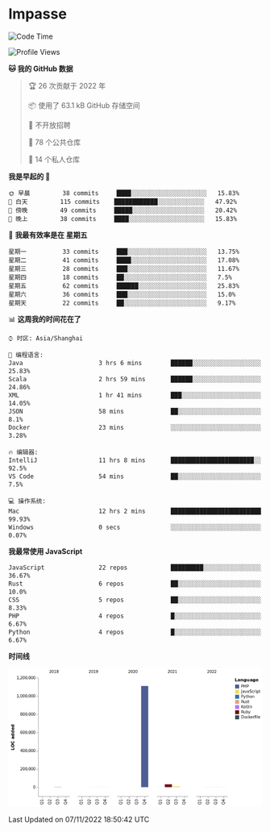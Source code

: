 # Impasse

<!--START_SECTION:waka-->
![Code Time](http://img.shields.io/badge/Code%20Time-1%2C611%20hrs%2040%20mins-blue)

![Profile Views](http://img.shields.io/badge/%E4%B8%AA%E4%BA%BA%E8%B5%84%E6%96%99%E8%A7%82%E7%9C%8B%E6%AC%A1%E6%95%B0-3-blue)

**🐱 我的 GitHub 数据** 

> 🏆 26 次贡献于 2022 年
 > 
> 📦  使用了 63.1 kB GitHub 存储空间 
 > 
> 🚫 不开放招聘
 > 
> 📜 78 个公共仓库 
 > 
> 🔑 14 个私人仓库  
 > 
**我是早起的 🐤** 

```text
🌞 早晨         38 commits     ████░░░░░░░░░░░░░░░░░░░░░   15.83% 
🌆 白天         115 commits    ████████████░░░░░░░░░░░░░   47.92% 
🌃 傍晚         49 commits     █████░░░░░░░░░░░░░░░░░░░░   20.42% 
🌙 晚上         38 commits     ████░░░░░░░░░░░░░░░░░░░░░   15.83%

```
📅 **我最有效率是在 星期五** 

```text
星期一          33 commits     ███░░░░░░░░░░░░░░░░░░░░░░   13.75% 
星期二          41 commits     ████░░░░░░░░░░░░░░░░░░░░░   17.08% 
星期三          28 commits     ███░░░░░░░░░░░░░░░░░░░░░░   11.67% 
星期四          18 commits     ██░░░░░░░░░░░░░░░░░░░░░░░   7.5% 
星期五          62 commits     ██████░░░░░░░░░░░░░░░░░░░   25.83% 
星期六          36 commits     ███░░░░░░░░░░░░░░░░░░░░░░   15.0% 
星期天          22 commits     ██░░░░░░░░░░░░░░░░░░░░░░░   9.17%

```


📊 **这周我的时间花在了** 

```text
⌚︎ 时区: Asia/Shanghai

💬 编程语言: 
Java                     3 hrs 6 mins        ██████░░░░░░░░░░░░░░░░░░░   25.83% 
Scala                    2 hrs 59 mins       ██████░░░░░░░░░░░░░░░░░░░   24.86% 
XML                      1 hr 41 mins        ███░░░░░░░░░░░░░░░░░░░░░░   14.05% 
JSON                     58 mins             ██░░░░░░░░░░░░░░░░░░░░░░░   8.1% 
Docker                   23 mins             ░░░░░░░░░░░░░░░░░░░░░░░░░   3.28%

🔥 编辑器: 
IntelliJ                 11 hrs 8 mins       ███████████████████████░░   92.5% 
VS Code                  54 mins             ██░░░░░░░░░░░░░░░░░░░░░░░   7.5%

💻 操作系统: 
Mac                      12 hrs 2 mins       █████████████████████████   99.93% 
Windows                  0 secs              ░░░░░░░░░░░░░░░░░░░░░░░░░   0.07%

```

**我最常使用 JavaScript** 

```text
JavaScript               22 repos            █████████░░░░░░░░░░░░░░░░   36.67% 
Rust                     6 repos             ██░░░░░░░░░░░░░░░░░░░░░░░   10.0% 
CSS                      5 repos             ██░░░░░░░░░░░░░░░░░░░░░░░   8.33% 
PHP                      4 repos             █░░░░░░░░░░░░░░░░░░░░░░░░   6.67% 
Python                   4 repos             █░░░░░░░░░░░░░░░░░░░░░░░░   6.67%

```


**时间线**

![Chart not found](https://raw.githubusercontent.com/impasse/impasse/master/charts/bar_graph.png) 


 Last Updated on 07/11/2022 18:50:42 UTC
<!--END_SECTION:waka-->
